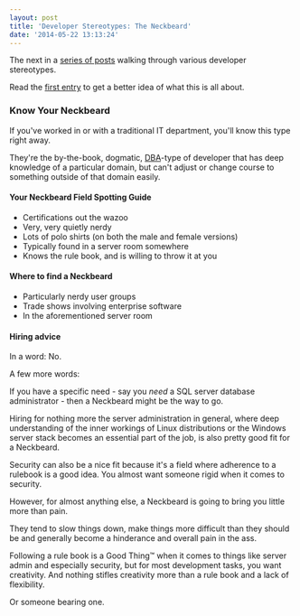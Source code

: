 ```yaml
---
layout: post
title: 'Developer Stereotypes: The Neckbeard'
date: '2014-05-22 13:13:24'
---
```


The next in a [series of posts](http://blog.chrisvannoy.com/tag/developer-stereotypes/) walking through various developer stereotypes.

Read the [first entry](http://blog.chrisvannoy.com/developer-stereotypes-the-brogrammer/) to get a better idea of what this is all about.

### Know Your Neckbeard

If you've worked in or with a traditional IT department, you'll know this type right away.

They're the by-the-book, dogmatic, [DBA](http://en.wikipedia.org/wiki/Database_administration)-type of developer that has deep knowledge of a particular domain, but can't adjust or change course to something outside of that domain easily.

#### Your Neckbeard Field Spotting Guide

* Certifications out the wazoo
* Very, very quietly nerdy
* Lots of polo shirts (on both the male and female versions)
* Typically found in a server room somewhere
* Knows the rule book, and is willing to throw it at you

#### Where to find a Neckbeard

* Particularly nerdy user groups
* Trade shows involving enterprise software
* In the aforementioned server room

#### Hiring advice

In a word: No.

A few more words: 

If you have a specific need - say you _need_ a SQL server database administrator - then a Neckbeard might be the way to go. 

Hiring for nothing more the server administration in general, where deep understanding of the inner workings of Linux distributions or the Windows server stack becomes an essential part of the job, is also pretty good fit for a Neckbeard.

Security can also be a nice fit because it's a field where adherence to a rulebook is a good idea. You almost want someone rigid when it comes to security.

However, for almost anything else, a Neckbeard is going to bring you little more than pain.

They tend to slow things down, make things more difficult than they should be and generally become a hinderance and overall pain in the ass.

Following a rule book is a Good Thing™ when it comes to things like server admin and especially security, but for most development tasks, you want creativity. And nothing stifles creativity more than a rule book and a lack of flexibility.

Or someone bearing one.